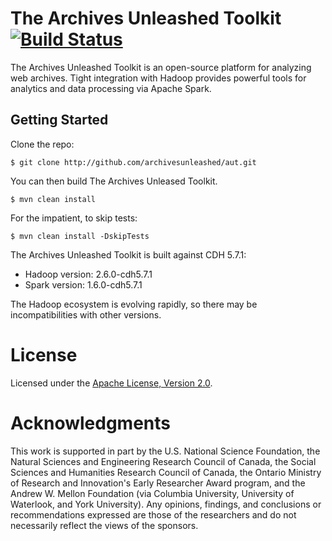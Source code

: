 # The Archives Unleashed Toolkit [![Build Status](https://travis-ci.org/archivesunleashed/aut.svg?branch=master)](https://travis-ci.org/archivesunleashed/aut)

The Archives Unleashed Toolkit is an open-source platform for analyzing web archives. Tight integration with Hadoop provides powerful tools for analytics and data processing via Apache Spark.

## Getting Started

Clone the repo:

```
$ git clone http://github.com/archivesunleashed/aut.git
```

You can then build The Archives Unleased Toolkit.

```
$ mvn clean install
```

For the impatient, to skip tests:

```
$ mvn clean install -DskipTests
```

The Archives Unleashed Toolkit is built against CDH 5.7.1:

+ Hadoop version: 2.6.0-cdh5.7.1
+ Spark version: 1.6.0-cdh5.7.1

The Hadoop ecosystem is evolving rapidly, so there may be incompatibilities with other versions.

# License

Licensed under the [Apache License, Version 2.0](http://www.apache.org/licenses/LICENSE-2.0).

# Acknowledgments

This work is supported in part by the U.S. National Science Foundation, the Natural Sciences and Engineering Research Council of Canada, the Social Sciences and Humanities Research Council of Canada, the Ontario Ministry of Research and Innovation's Early Researcher Award program, and the Andrew W. Mellon Foundation (via Columbia University, University of Waterlook, and York University). Any opinions, findings, and conclusions or recommendations expressed are those of the researchers and do not necessarily reflect the views of the sponsors.
